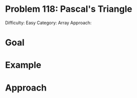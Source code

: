 # Problem 118: Pascal's Triangle
Difficulty: Easy
Category: Array
Approach: 

# Goal


# Example


# Approach